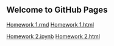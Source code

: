## Welcome to GitHub Pages




[Homework 1.rmd](x1.Rmd)
[Homework 1.html](x1.html)



[Homework 2.ipynb](ie48bhw2fin.ipynb)
[Homework 2.html](ie48bhw2fin.html)


